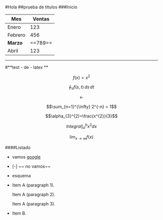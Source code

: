 <script type="text/javascript" src="http://cdn.mathjax.org/mathjax/latest/MathJax.js?config=default"></script>


#Hola
##prueba de titulos 
###Inicio

| Mes | Ventas |
| --- | --- |
| Enero |  123
| Febrero |  456 
| **Marzo** | ==789==
| Abril | 123


***

#**test - de  - latex **

$$f(x)=x^2$$

$$\oint_V f(s,t) \,ds\,dt$$

$$\leftarrow$$

$$\sum_{n=1}^{\infty} 2^{-n} = 1$$


$$\alpha_{3}^{2}=\frac{x^{2}}{3}$$

$$Integral \int_{a}^{b} x^2 dx$$

$$\lim_{x\to\infty} f(x)$$


####Listado 
- vamos [google](www.google.com) 
- [-]  ~~ no vamos~~
- esquema


- Item A (paragraph 1).

  	Item A (paragraph 2).

  	Item A (paragraph 3).

- Item B.
